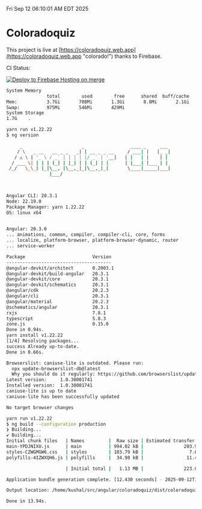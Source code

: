 Fri Sep 12 06:10:01 AM EDT 2025

# Coloradoquiz


This project is live at [https://coloradoquiz.web.app](https://coloradoquiz.web.app "colorado!") thanks to Firebase.

CI Status: 

[![Deploy to Firebase Hosting on merge](https://github.com/teamkushal/coloradoquiz/actions/workflows/firebase-hosting-merge.yml/badge.svg)](https://github.com/teamkushal/coloradoquiz/actions/workflows/firebase-hosting-merge.yml)

```bash
System Memory
               total        used        free      shared  buff/cache   available
Mem:           3.7Gi       708Mi       1.3Gi       8.8Mi       2.1Gi       3.0Gi
Swap:          975Mi       546Mi       429Mi
System Storage
1.7G	.
```
```bash
yarn run v1.22.22
$ ng version

     _                      _                 ____ _     ___
    / \   _ __   __ _ _   _| | __ _ _ __     / ___| |   |_ _|
   / △ \ | '_ \ / _` | | | | |/ _` | '__|   | |   | |    | |
  / ___ \| | | | (_| | |_| | | (_| | |      | |___| |___ | |
 /_/   \_\_| |_|\__, |\__,_|_|\__,_|_|       \____|_____|___|
                |___/
    


Angular CLI: 20.3.1
Node: 22.19.0
Package Manager: yarn 1.22.22
OS: linux x64
    

Angular: 20.3.0
... animations, common, compiler, compiler-cli, core, forms
... localize, platform-browser, platform-browser-dynamic, router
... service-worker

Package                         Version
---------------------------------------
@angular-devkit/architect       0.2003.1
@angular-devkit/build-angular   20.3.1
@angular-devkit/core            20.3.1
@angular-devkit/schematics      20.3.1
@angular/cdk                    20.2.3
@angular/cli                    20.3.1
@angular/material               20.2.3
@schematics/angular             20.3.1
rxjs                            7.8.1
typescript                      5.8.3
zone.js                         0.15.0
Done in 0.94s.
yarn install v1.22.22
[1/4] Resolving packages...
success Already up-to-date.
Done in 0.66s.
```
```bash
Browserslist: caniuse-lite is outdated. Please run:
  npx update-browserslist-db@latest
  Why you should do it regularly: https://github.com/browserslist/update-db#readme
Latest version:     1.0.30001741
Installed version:  1.0.30001741
caniuse-lite is up to date
caniuse-lite has been successfully updated

No target browser changes
```
```bash
yarn run v1.22.22
$ ng build --configuration production
❯ Building...
✔ Building...
Initial chunk files   | Names         |  Raw size | Estimated transfer size
main-YPDJNIXU.js      | main          | 994.02 kB |               203.91 kB
styles-CZWGMGW6.css   | styles        | 103.79 kB |                 7.64 kB
polyfills-4IZWXQH6.js | polyfills     |  34.98 kB |                11.49 kB

                      | Initial total |   1.13 MB |               223.05 kB

Application bundle generation complete. [12.430 seconds] - 2025-09-12T10:10:38.811Z

Output location: /home/kushal/src/angular/coloradoquiz/dist/coloradoquiz

Done in 13.94s.
```
